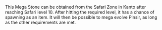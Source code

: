 This Mega Stone can be obtained from the Safari Zone in Kanto after reaching Safari level 10. After hitting the required level, it has a chance of spawning as an item. It will then be possible to mega evolve Pinsir, as long as the other requirements are met.